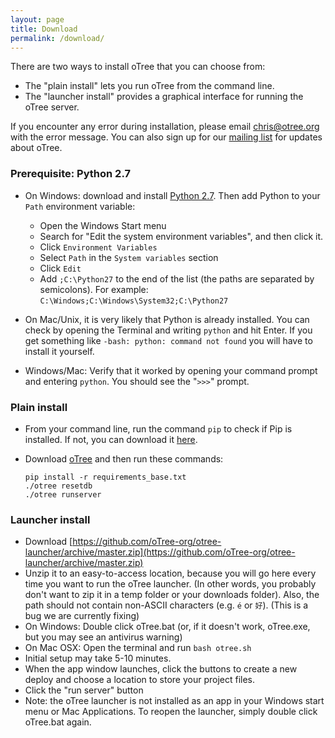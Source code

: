 ```yaml
---
layout: page
title: Download
permalink: /download/
---
```


There are two ways to install oTree that you can choose from:

* The "plain install" lets you run oTree from the command line.
* The "launcher install" provides a graphical interface for running the oTree server.

If you encounter any error during installation, please email chris@otree.org with the error message.
You can also sign up for our [mailing list](https://docs.google.com/forms/d/1jD4tocuX07DFYN2jDY2tcNXpkOCSqLhSOMboOgaVGtw/viewform) for updates about oTree.

### Prerequisite: Python 2.7

* On Windows: download and install [Python 2.7](https://www.python.org/downloads/). Then add Python to your `Path` environment variable:
  * Open the Windows Start menu
  * Search for "Edit the system environment variables", and then click it.
  * Click `Environment Variables`
  * Select `Path` in the `System variables` section
  * Click `Edit`
  * Add `;C:\Python27` to the end of the list (the paths are separated by semicolons). For example: `C:\Windows;C:\Windows\System32;C:\Python27`

* On Mac/Unix, it is very likely that Python is already installed.
You can check by opening the Terminal and writing `python` and hit Enter.
If you get something like `-bash: python: command not found` you will have to install it yourself.
* Windows/Mac: Verify that it worked by opening your command prompt and entering `python`. You should see the "`>>>`" prompt.

### Plain install

* From your command line, run the command `pip` to check if Pip is installed. If not, you can download it [here](https://pip.pypa.io/en/latest/installing.html).
* Download [oTree](https://github.com/oTree-org/oTree/archive/master.zip) and then run these commands:

    ```
    pip install -r requirements_base.txt
    ./otree resetdb
    ./otree runserver
    ```

### Launcher install

- Download [https://github.com/oTree-org/otree-launcher/archive/master.zip](https://github.com/oTree-org/otree-launcher/archive/master.zip)
- Unzip it to an easy-to-access location, because you will go here every time you want to run the oTree launcher.
(In other words, you probably don't want to zip it in a temp folder or your downloads folder). Also, the path should
not contain non-ASCII characters (e.g. `é` or `好`). (This is a bug we are currently fixing)
- On Windows: Double click oTree.bat (or, if it doesn't work, oTree.exe, but you may see an antivirus warning)
- On Mac OSX: Open the terminal and run `bash otree.sh`
- Initial setup may take 5-10 minutes.
- When the app window launches, click the buttons to create a new deploy and  choose a location to store your project files.
- Click the "run server" button
- Note: the oTree launcher is not installed as an app in your Windows start menu or Mac Applications. To reopen the launcher, simply double click oTree.bat again.